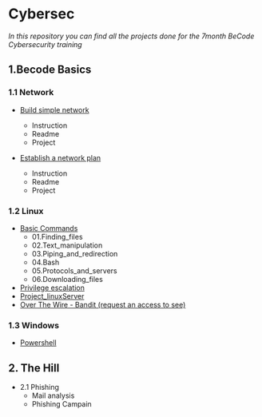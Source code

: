# Cybersec

_In this repository you can find all the projects done for the 7month  BeCode Cybersecurity training_

## 1.Becode Basics

### 1.1 Network
- [Build simple network](https://github.com/Mahgnislaw/BecodeProjects/tree/main/1_Becode%20Basics/1_1Network/01_Builde-simple-network)
	- Instruction
	- Readme
	- Project

- [Establish a network plan](https://github.com/Mahgnislaw/BecodeProjects/tree/main/1_Becode%20Basics/1_1Network/02_Establish-a-simple-network)
	- Instruction
	- Readme
	- Project

### 1.2 Linux
- [Basic Commands](https://github.com/Mahgnislaw/BecodeProjects/tree/main/1_Becode%20Basics/1_2Linux/Basics%20Commands)
	- 01.Finding_files
	- 02.Text_manipulation
	- 03.Piping_and_redirection
	- 04.Bash
	- 05.Protocols_and_servers
	- 06.Downloading_files
- [Privilege escalation](https://github.com/Mahgnislaw/BecodeProjects/tree/main/1_Becode%20Basics/1_2Linux/Privilege%20escalation)
- [Project_linuxServer](https://github.com/Mahgnislaw/BecodeProjects/tree/main/1_Becode%20Basics/1_2Linux/Project_linuxServer)
- [Over The Wire - Bandit (request an access to see)](https://github.com/Mahgnislaw/BecodeProjects/tree/main/1_Becode%20Basics/1_2Linux/Bandit)
	
### 1.3 Windows
- [Powershell](https://github.com/Mahgnislaw/BecodeProjects/tree/main/1_Becode%20Basics/1_3Windows/Powershell)

## 2. The Hill

- 2.1 Phishing
	- Mail analysis
   	- Phishing Campain
